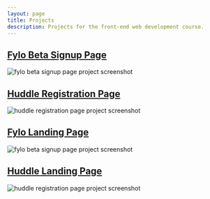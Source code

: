 ```yaml
---
layout: page
title: Projects
description: Projects for the front-end web development course.
---
```


## [Fylo Beta Signup Page](https://github.com/betamore/fewd-fylo-beta-signup)
![fylo beta signup page project screenshot](https://raw.githubusercontent.com/betamore/fewd-fylo-beta-signup/master/design/desktop-preview.jpg)

## [Huddle Registration Page](https://github.com/betamore/fewd-huddle-registration)
![huddle registration page project screenshot](https://raw.githubusercontent.com/betamore/fewd-huddle-registration/master/design/desktop-preview.jpg)

## [Fylo Landing Page](https://github.com/betamore/fewd-fylo-landing-page)
![fylo beta signup page project screenshot](https://raw.githubusercontent.com/betamore/fewd-fylo-landing-page/master/design/desktop-preview.jpg)

## [Huddle Landing Page](https://github.com/betamore/fewd-huddle-landing-page)
![huddle registration page project screenshot](https://raw.githubusercontent.com/betamore/fewd-huddle-landing-page/master/design/desktop-preview.jpg)

